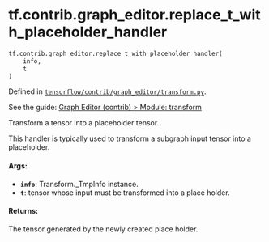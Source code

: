 <div itemscope itemtype="http://developers.google.com/ReferenceObject">
<meta itemprop="name" content="tf.contrib.graph_editor.replace_t_with_placeholder_handler" />
</div>

# tf.contrib.graph_editor.replace_t_with_placeholder_handler

``` python
tf.contrib.graph_editor.replace_t_with_placeholder_handler(
    info,
    t
)
```



Defined in [`tensorflow/contrib/graph_editor/transform.py`](https://www.tensorflow.org/code/tensorflow/contrib/graph_editor/transform.py).

See the guide: [Graph Editor (contrib) > Module: transform](../../../../../api_guides/python/contrib.graph_editor.md#Module_transform)

Transform a tensor into a placeholder tensor.

This handler is typically used to transform a subgraph input tensor into a
placeholder.

#### Args:

* <b>`info`</b>: Transform._TmpInfo instance.
* <b>`t`</b>: tensor whose input must be transformed into a place holder.

#### Returns:

The tensor generated by the newly created place holder.